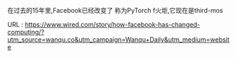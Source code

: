 在过去的15年里,Facebook已经改变了 
 称为PyTorch f火炬,它现在是third-mos 
   
  URL : https://www.wired.com/story/how-facebook-has-changed-computing/?utm_source=wanqu.co&utm_campaign=Wanqu+Daily&utm_medium=website